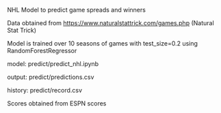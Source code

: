 NHL Model to predict game spreads and winners

Data obtained from https://www.naturalstattrick.com/games.php (Natural Stat Trick)

Model is trained over 10 seasons of games with test_size=0.2 using RandomForestRegressor

model: predict/predict_nhl.ipynb

output: predict/predictions.csv

history: predict/record.csv

Scores obtained from ESPN scores
